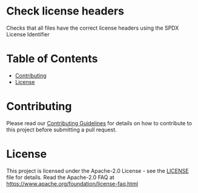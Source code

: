# Check license headers

Checks that all files have the correct license headers using the SPDX License Identifier

# Table of Contents

- [Contributing](#contributing)
- [License](#license)

# Contributing

Please read our [Contributing Guidelines](./.github/CONTRIBUTING.md) for details on how to contribute to this project before submitting a pull request.

# License

This project is licensed under the Apache-2.0 License - see the [LICENSE](./LICENSE) file for details. Read the Apache-2.0 FAQ at https://www.apache.org/foundation/license-faq.html

